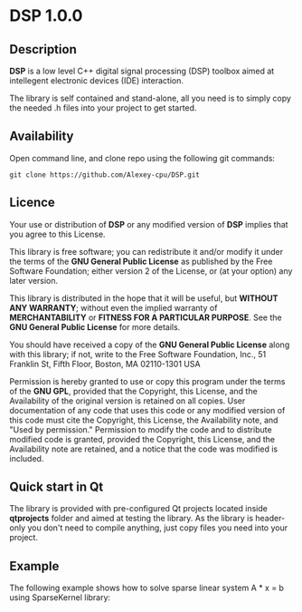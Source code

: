 # DSP 1.0.0

## Description

**DSP** is a low level C++ digital signal processing (DSP) toolbox aimed at intellegent electronic devices (IDE) interaction.

The library is self contained and stand-alone, all you need is to simply copy the needed .h files into your project to get started.

## Availability

Open command line, and clone repo using the following git commands:

```
git clone https://github.com/Alexey-cpu/DSP.git
```

## Licence

Your use or distribution of **DSP** or any modified version of
**DSP** implies that you agree to this License.

This library is free software; you can redistribute it and/or
modify it under the terms of the **GNU General Public
License** as published by the Free Software Foundation; either
version 2 of the License, or (at your option) any later version.

This library is distributed in the hope that it will be useful,
but **WITHOUT ANY WARRANTY**; without even the implied warranty of
**MERCHANTABILITY** or **FITNESS FOR A PARTICULAR PURPOSE**.  See the **GNU
General Public License** for more details.

You should have received a copy of the **GNU General Public
License** along with this library; if not, write to the Free Software
Foundation, Inc., 51 Franklin St, Fifth Floor, Boston, MA  02110-1301
USA

Permission is hereby granted to use or copy this program under the
terms of the **GNU GPL**, provided that the Copyright, this License,
and the Availability of the original version is retained on all copies.
User documentation of any code that uses this code or any modified
version of this code must cite the Copyright, this License, the
Availability note, and "Used by permission." Permission to modify
the code and to distribute modified code is granted, provided the
Copyright, this License, and the Availability note are retained,
and a notice that the code was modified is included.

## Quick start in Qt

The library is provided with pre-configured Qt projects located inside **qtprojects** folder and aimed at testing the library.
As the library is header-only you don't need to compile anything, just copy files you need into your project.

## Example

The following example shows how to solve sparse linear system A * x = b using SparseKernel library:
